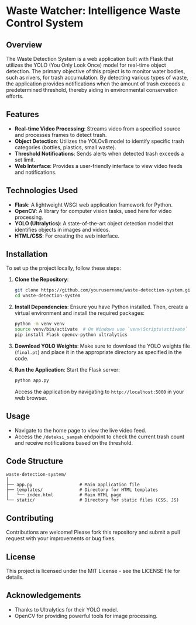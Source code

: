 # Waste Watcher: Intelligence Waste Control System

## Overview
The Waste Detection System is a web application built with Flask that utilizes the YOLO (You Only Look Once) model for real-time object detection. The primary objective of this project is to monitor water bodies, such as rivers, for trash accumulation. By detecting various types of waste, the application provides notifications when the amount of trash exceeds a predetermined threshold, thereby aiding in environmental conservation efforts.

## Features
- **Real-time Video Processing**: Streams video from a specified source and processes frames to detect trash.
- **Object Detection**: Utilizes the YOLOv8 model to identify specific trash categories (bottles, plastics, small waste).
- **Threshold Notifications**: Sends alerts when detected trash exceeds a set limit.
- **Web Interface**: Provides a user-friendly interface to view video feeds and notifications.

## Technologies Used
- **Flask**: A lightweight WSGI web application framework for Python.
- **OpenCV**: A library for computer vision tasks, used here for video processing.
- **YOLO (Ultralytics)**: A state-of-the-art object detection model that identifies objects in images and videos.
- **HTML/CSS**: For creating the web interface.

## Installation
To set up the project locally, follow these steps:

1. **Clone the Repository**:
   ```bash
   git clone https://github.com/yourusername/waste-detection-system.git
   cd waste-detection-system
   ```

2. **Install Dependencies**:
   Ensure you have Python installed. Then, create a virtual environment and install the required packages:
   ```bash
   python -m venv venv
   source venv/bin/activate  # On Windows use `venv\Scripts\activate`
   pip install Flask opencv-python ultralytics
   ```

3. **Download YOLO Weights**:
   Make sure to download the YOLO weights file (`final.pt`) and place it in the appropriate directory as specified in the code.

4. **Run the Application**:
   Start the Flask server:
   ```bash
   python app.py
   ```
   Access the application by navigating to `http://localhost:5000` in your web browser.

## Usage
- Navigate to the home page to view the live video feed.
- Access the `/deteksi_sampah` endpoint to check the current trash count and receive notifications based on the threshold.

## Code Structure
```plaintext
waste-detection-system/
│
├── app.py                  # Main application file
├── templates/              # Directory for HTML templates
│   └── index.html          # Main HTML page
└── static/                 # Directory for static files (CSS, JS)
```

## Contributing
Contributions are welcome! Please fork this repository and submit a pull request with your improvements or bug fixes.

## License
This project is licensed under the MIT License - see the LICENSE file for details.

## Acknowledgements
- Thanks to Ultralytics for their YOLO model.
- OpenCV for providing powerful tools for image processing.
